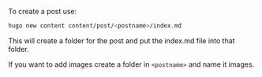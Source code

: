 To create a post use:

``` bash
hugo new content content/post/<postname>/index.md
```

This will create a folder for the post and put the index.md file into that folder.

If you want to add images create a folder in ```<postname>``` and name it images.
